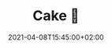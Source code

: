 ---
title: "Cake 🍰"
date: 2021-04-08T15:45:00+02:00
talk_date: 2022-04-08T15:45:00+02:00
talk_by: ""
img_name: ""
layout: ""
remote: false
stage: false
twitter: ""
description: ""
published: true
type: "talk"

---